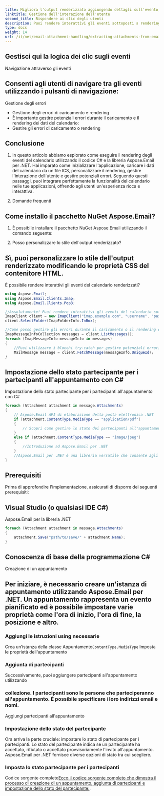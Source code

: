 ```yaml
---
title: Migliora l'output renderizzato aggiungendo dettagli sull'evento, come nomi e descrizioni degli eventi:
linktitle: Gestione dell'interazione dell'utente
second_title: Rispondere ai clic degli utenti
description: Puoi rendere interattivi gli eventi sottoposti a rendering rispondendo ai clic dell'utente. Ad esempio, aprendo i dettagli dell'evento quando si fa clic su un evento:
type: docs
weight: 14
url: /it/net/email-attachment-handling/extracting-attachments-from-email-csharp-walkthrough/
---
```


##  Gestisci qui la logica dei clic sugli eventi

Navigazione attraverso gli eventi

## Consenti agli utenti di navigare tra gli eventi utilizzando i pulsanti di navigazione:

Gestione degli errori

- Gestione degli errori di caricamento e rendering
- È importante gestire potenziali errori durante il caricamento e il rendering dei dati del calendario:
-  Gestire gli errori di caricamento o rendering

## Conclusione

1. In questo articolo abbiamo esplorato come eseguire il rendering degli eventi del calendario utilizzando il codice C# e la libreria Aspose.Email per .NET. Hai imparato come inizializzare l'applicazione, caricare i dati del calendario da un file ICS, personalizzare il rendering, gestire l'interazione dell'utente e gestire potenziali errori. Seguendo questi passaggi, puoi integrare perfettamente la funzionalità del calendario nelle tue applicazioni, offrendo agli utenti un'esperienza ricca e interattiva.

2. Domande frequenti

## Come installo il pacchetto NuGet Aspose.Email?

1. È possibile installare il pacchetto NuGet Aspose.Email utilizzando il comando seguente:

2. Posso personalizzare lo stile dell'output renderizzato?

## Sì, puoi personalizzare lo stile dell'output renderizzato modificando le proprietà CSS del contenitore HTML.

È possibile rendere interattivi gli eventi del calendario renderizzati?

```csharp
using Aspose.Email;
using Aspose.Email.Clients.Imap;
using Aspose.Email.Clients.Pop3;

//Assolutamente! Puoi rendere interattivi gli eventi del calendario sottoposti a rendering rispondendo ai clic degli utenti e aggiungendo funzionalità di navigazione.
ImapClient client = new ImapClient("imap.example.com", "username", "password");
client.SelectFolder(ImapFolderInfo.InBox);

//Come posso gestire gli errori durante il caricamento o il rendering dei dati del calendario?
ImapMessageInfoCollection messages = client.ListMessages();
foreach (ImapMessageInfo messageInfo in messages)
{
    //Puoi utilizzare i blocchi try-catch per gestire potenziali errori durante il caricamento o il rendering dei dati del calendario. Ciò garantisce un'esperienza utente fluida anche in caso di problemi imprevisti.
    MailMessage message = client.FetchMessage(messageInfo.UniqueId);
}
```

##  Impostazione dello stato partecipante per i partecipanti all'appuntamento con C#

 Impostazione dello stato partecipante per i partecipanti all'appuntamento con C#

```csharp
foreach (Attachment attachment in message.Attachments)
{
    // Aspose.Email API di elaborazione della posta elettronica .NET
    if (attachment.ContentType.MediaType == "application/pdf")
    {
        // Scopri come gestire lo stato dei partecipanti all'appuntamento utilizzando C# e Aspose.Email per .NET. Guida passo passo con il codice sorgente.
    }
    else if (attachment.ContentType.MediaType == "image/jpeg")
    {
        //Introduzione ad Aspose.Email per .NET
    }
    //Aspose.Email per .NET è una libreria versatile che consente agli sviluppatori di lavorare con messaggi di posta elettronica, appuntamenti, contatti e altro all'interno delle loro applicazioni .NET. Con la sua API intuitiva, gli sviluppatori possono manipolare facilmente vari aspetti della comunicazione e-mail, rendendolo una scelta eccellente per gestire le attività relative agli appuntamenti.
}
```

## Prerequisiti

Prima di approfondire l'implementazione, assicurati di disporre dei seguenti prerequisiti:

## Visual Studio (o qualsiasi IDE C#)

Aspose.Email per la libreria .NET

```csharp
foreach (Attachment attachment in message.Attachments)
{
    attachment.Save("path/to/save/" + attachment.Name);
}
```

## Conoscenza di base della programmazione C#

Creazione di un appuntamento

## Per iniziare, è necessario creare un'istanza di appuntamento utilizzando Aspose.Email per .NET. Un appuntamento rappresenta un evento pianificato ed è possibile impostare varie proprietà come l'ora di inizio, l'ora di fine, la posizione e altro.

###  Aggiungi le istruzioni using necessarie

 Crea un'istanza della classe Appuntamento`ContentType.MediaType` Imposta le proprietà dell'appuntamento

### Aggiunta di partecipanti

 Successivamente, puoi aggiungere partecipanti all'appuntamento utilizzando

###  collezione. I partecipanti sono le persone che parteciperanno all'appuntamento. È possibile specificare i loro indirizzi email e nomi.

 Aggiungi partecipanti all'appuntamento

### Impostazione dello stato del partecipante

Ora arriva la parte cruciale: impostare lo stato di partecipante per i partecipanti. Lo stato del partecipante indica se un partecipante ha accettato, rifiutato o accettato provvisoriamente l'invito all'appuntamento. Aspose.Email per .NET fornisce diverse opzioni di stato tra cui scegliere.

###  Imposta lo stato partecipante per i partecipanti

Codice sorgente completo[Ecco il codice sorgente completo che dimostra il processo di creazione di un appuntamento, aggiunta di partecipanti e impostazione dello stato del partecipante:](https://reference.aspose.com/email/net/).